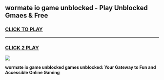 
## wormate io game unblocked - Play Unblocked Gmaes & Free
<h3>
<a href="https://premium.freeplayer.one?title=wormate_io_game_unblocked&ref=19F">CLICK TO PLAY</a></h3>
<hr>

<h3>
<a href="https://premium.freeplayer.one?title=wormate_io_game_unblocked&ref=19F">CLICK 2 PLAY</a>
  
</h3>

<a href="https://premium.freeplayer.one?title=wormate_io_game_unblocked&ref=19F/"><img src="https://clearcache.store/games.png"></a>


**wormate io game unblocked games unblocked: Your Gateway to Fun and Accessible Online Gaming**
